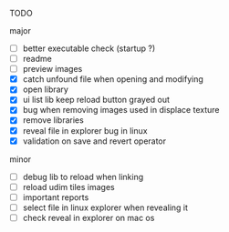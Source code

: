 TODO

major
- [ ] better executable check (startup ?)
- [ ] readme
- [ ] preview images
- [x] catch unfound file when opening and modifying
- [x] open library
- [x] ui list lib keep reload button grayed out
- [x] bug when removing images used in displace texture
- [x] remove libraries
- [x] reveal file in explorer bug in linux
- [x] validation on save and revert operator

minor
- [ ] debug lib to reload when linking
- [ ] reload udim tiles images
- [ ] important reports
- [ ] select file in linux explorer when revealing it 
- [ ] check reveal in explorer on mac os